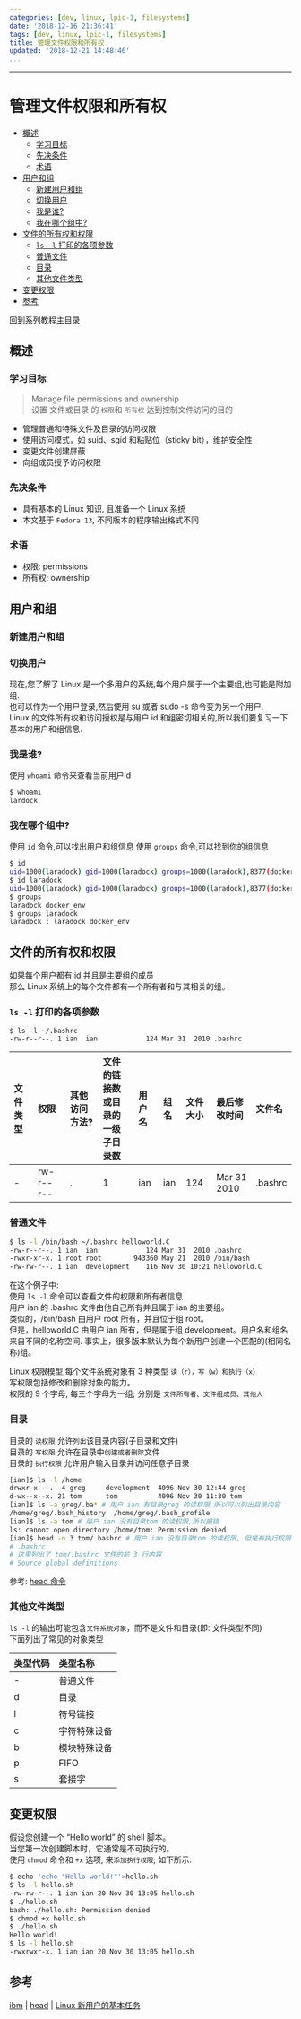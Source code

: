 ```yaml
---
categories: [dev, linux, lpic-1, filesystems]
date: '2018-12-16 21:36:41'
tags: [dev, linux, lpic-1, filesystems]
title: 管理文件权限和所有权
updated: '2018-12-21 14:48:46'
...
```

---
# 管理文件权限和所有权
<!-- MarkdownTOC -->

- [概述](#%E6%A6%82%E8%BF%B0)
    - [学习目标](#%E5%AD%A6%E4%B9%A0%E7%9B%AE%E6%A0%87)
    - [先决条件](#%E5%85%88%E5%86%B3%E6%9D%A1%E4%BB%B6)
    - [术语](#%E6%9C%AF%E8%AF%AD)
- [用户和组](#%E7%94%A8%E6%88%B7%E5%92%8C%E7%BB%84)
    - [新建用户和组](#%E6%96%B0%E5%BB%BA%E7%94%A8%E6%88%B7%E5%92%8C%E7%BB%84)
    - [切换用户](#%E5%88%87%E6%8D%A2%E7%94%A8%E6%88%B7)
    - [我是谁?](#%E6%88%91%E6%98%AF%E8%B0%81)
    - [我在哪个组中?](#%E6%88%91%E5%9C%A8%E5%93%AA%E4%B8%AA%E7%BB%84%E4%B8%AD)
- [文件的所有权和权限](#%E6%96%87%E4%BB%B6%E7%9A%84%E6%89%80%E6%9C%89%E6%9D%83%E5%92%8C%E6%9D%83%E9%99%90)
    - [`ls -l` 打印的各项参数](#ls--l-%E6%89%93%E5%8D%B0%E7%9A%84%E5%90%84%E9%A1%B9%E5%8F%82%E6%95%B0)
    - [普通文件](#%E6%99%AE%E9%80%9A%E6%96%87%E4%BB%B6)
    - [目录](#%E7%9B%AE%E5%BD%95)
    - [其他文件类型](#%E5%85%B6%E4%BB%96%E6%96%87%E4%BB%B6%E7%B1%BB%E5%9E%8B)
- [变更权限](#%E5%8F%98%E6%9B%B4%E6%9D%83%E9%99%90)
- [参考](#%E5%8F%82%E8%80%83)

<!-- /MarkdownTOC -->
[回到系列教程主目录](../index.md)

<a id="%E6%A6%82%E8%BF%B0"></a>
## 概述

<a id="%E5%AD%A6%E4%B9%A0%E7%9B%AE%E6%A0%87"></a>
### 学习目标
> Manage file permissions and ownership  
> 设置 文件或目录 的 `权限`和 `所有权` 达到控制文件访问的目的

-   管理普通和特殊文件及目录的访问权限
-   使用访问模式，如 suid、sgid 和粘贴位（sticky bit），维护安全性
-   变更文件创建屏蔽
-   向组成员授予访问权限
<a id="%E5%85%88%E5%86%B3%E6%9D%A1%E4%BB%B6"></a>
### 先决条件
-   具有基本的 Linux 知识, 且准备一个 Linux 系统
-   本文基于 `Fedora 13`, 不同版本的程序输出格式不同

<a id="%E6%9C%AF%E8%AF%AD"></a>
### 术语
-   权限: permissions
-   所有权: ownership

<a id="%E7%94%A8%E6%88%B7%E5%92%8C%E7%BB%84"></a>
## 用户和组
<a id="%E6%96%B0%E5%BB%BA%E7%94%A8%E6%88%B7%E5%92%8C%E7%BB%84"></a>
### 新建用户和组

<a id="%E5%88%87%E6%8D%A2%E7%94%A8%E6%88%B7"></a>
### 切换用户
现在,您了解了 Linux 是一个多用户的系统,每个用户属于一个主要组,也可能是附加组.  
也可以作为一个用户登录,然后使用 su 或者 sudo -s 命令变为另一个用户.  
Linux 的文件所有权和访问授权是与用户 id 和组密切相关的,所以我们要复习一下基本的用户和组信息.

<a id="%E6%88%91%E6%98%AF%E8%B0%81"></a>
### 我是谁?
使用 `whoami` 命令来查看当前用户id
```bash
$ whoami
lardock
```
<a id="%E6%88%91%E5%9C%A8%E5%93%AA%E4%B8%AA%E7%BB%84%E4%B8%AD"></a>
### 我在哪个组中?
使用 `id` 命令,可以找出用户和组信息
使用 `groups` 命令,可以找到你的组信息
```bash
$ id
uid=1000(laradock) gid=1000(laradock) groups=1000(laradock),8377(docker_env)
$ id laradock
uid=1000(laradock) gid=1000(laradock) groups=1000(laradock),8377(docker_env)
$ groups
laradock docker_env
$ groups laradock
laradock : laradock docker_env
```

<a id="%E6%96%87%E4%BB%B6%E7%9A%84%E6%89%80%E6%9C%89%E6%9D%83%E5%92%8C%E6%9D%83%E9%99%90"></a>
## 文件的所有权和权限
如果每个用户都有 id 并且是主要组的成员  
那么 Linux 系统上的每个文件都有一个所有者和与其相关的组。

<a id="ls--l-%E6%89%93%E5%8D%B0%E7%9A%84%E5%90%84%E9%A1%B9%E5%8F%82%E6%95%B0"></a>
### `ls -l` 打印的各项参数
```
$ ls -l ~/.bashrc
-rw-r--r--. 1 ian  ian            124 Mar 31  2010 .bashrc
```

| 文件类型 | 权限      | 其他访问方法? | 文件的链接数<br>或目录的一级子目录数 | 用户名 | 组名 | 文件大小 | 最后修改时间 | 文件名  |
| :-       | :-        | :-           | :-                               | :-     | :-   | :-       | :-           | :-      |
| -        | rw-r--r-- | .            | 1                                | ian    | ian  | 124      | Mar 31 2010  | .bashrc |

<a id="%E6%99%AE%E9%80%9A%E6%96%87%E4%BB%B6"></a>
### 普通文件
```bash
$ ls -l /bin/bash ~/.bashrc helloworld.C 
-rw-r--r--. 1 ian  ian            124 Mar 31  2010 .bashrc
-rwxr-xr-x. 1 root root        943360 May 21  2010 /bin/bash
-rw-rw-r--. 1 ian  development    116 Nov 30 10:21 helloworld.C
```

在这个例子中:  
使用 `ls -l` 命令可以查看文件的权限和所有者信息  
用户 ian 的 .bashrc 文件由他自己所有并且属于 ian 的主要组。  
类似的，/bin/bash 由用户 root 所有，并且位于组 root。  
但是，helloworld.C 由用户 ian 所有，但是属于组 development。用户名和组名来自不同的名称空间.
事实上，很多版本默认为每个新用户创建一个匹配的(相同名称)组。

Linux 权限模型,每个文件系统对象有 3 种类型 `读（r），写（w）和执行（x）`  
写权限包括修改和删除对象的能力。  
权限的 9 个字母, 每三个字母为一组; 分别是 `文件所有者、文件组成员、其他人`

<a id="%E7%9B%AE%E5%BD%95"></a>
### 目录
目录的 `读权限` 允许`列出`该目录内容(子目录和文件)  
目录的 `写权限` 允许在目录中`创建或者删除`文件  
目录的 `执行权限` 允许用户输入目录并访问任意子目录  

```bash
[ian]$ ls -l /home
drwxr-x---.  4 greg     development  4096 Nov 30 12:44 greg
d-wx--x--x. 21 tom      tom          4096 Nov 30 11:30 tom
[ian]$ ls -a greg/.ba* # 用户 ian 有目录greg 的读权限,所以可以列出目录内容
/home/greg/.bash_history  /home/greg/.bash_profile
[ian]$ ls -a tom # 用户 ian 没有目录tom 的读权限,所以报错
ls: cannot open directory /home/tom: Permission denied
[ian]$ head -n 3 tom/.bashrc # 用户 ian 没有目录tom 的读权限, 但是有执行权限,所以可以直接输入文件路径进行访问
# .bashrc
# 这里列出了 tom/.bashrc 文件的前 3 行内容
# Source global definitions
```
参考: [head 命令][head]

<a id="%E5%85%B6%E4%BB%96%E6%96%87%E4%BB%B6%E7%B1%BB%E5%9E%8B"></a>
### 其他文件类型
`ls -l` 的输出可能包含`文件系统对象`，而不是文件和目录(即: 文件类型不同)  
下面列出了常见的对象类型  

| 类型代码 | 类型名称     |
| :-       | :-           |
| -        | 普通文件     |
| d        | 目录         |
| l        | 符号链接     |
| c        | 字符特殊设备 |
| b        | 模块特殊设备 |
| p        | FIFO         |
| s        | 套接字       |

<a id="%E5%8F%98%E6%9B%B4%E6%9D%83%E9%99%90"></a>
## 变更权限
假设您创建一个 “Hello world” 的 shell 脚本。  
当您第一次创建脚本时，它通常是不可执行的。  
使用 `chmod` 命令和 `+x` 选项, 来`添加执行权限`; 如下所示:
```bash
$ echo 'echo "Hello world!"'>hello.sh
$ ls -l hello.sh
-rw-rw-r--. 1 ian ian 20 Nov 30 13:05 hello.sh
$ ./hello.sh
bash: ./hello.sh: Permission denied
$ chmod +x hello.sh
$ ./hello.sh
Hello world!
$ ls -l hello.sh
-rwxrwxr-x. 1 ian ian 20 Nov 30 13:05 hello.sh
```


<a id="%E5%8F%82%E8%80%83"></a>
## 参考
[ibm][] | [head][] | [Linux 新用户的基本任务][]

[ibm]:https://www.ibm.com/developerworks/cn/linux/l-lpic1-v3-104-5/
[head]:http://man.linuxde.net/head
[Linux 新用户的基本任务]:https://www.ibm.com/developerworks/cn/linux/tutorials/l-basics/
